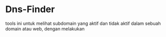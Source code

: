 # Dns-Finder
tools ini untuk melihat subdomain yang aktif dan tidak aktif dalam sebuah domain atau web, dengan melakukan 
